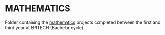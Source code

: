 # MATHEMATICS

Folder containing the <ins>mathematics</ins> projects completed between the first and third year at EPITECH (Bachelor cycle).

